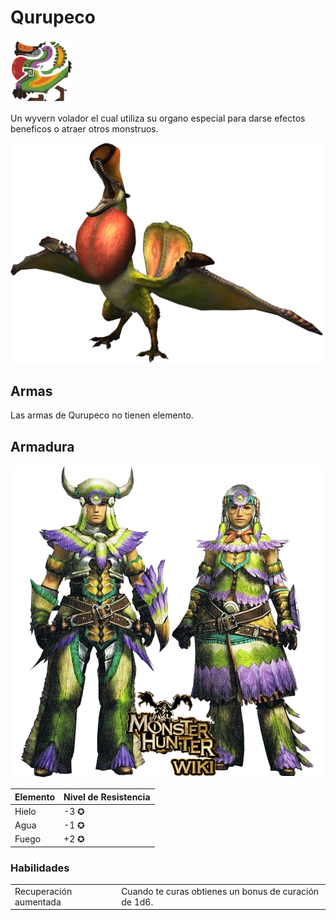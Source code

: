 <link rel="stylesheet" href="../../../base.css">

# Qurupeco

<img src="./qurupeco-icono.png" width="100">

Un wyvern volador el cual utiliza su organo especial para darse efectos beneficos o atraer otros monstruos.

<img src="./qurupeco.png" width="500">

## Armas

Las armas de Qurupeco no tienen elemento.

## Armadura

<img src="qurupeco-armaduras.png" width="500">

<table>
  <thead>
    <tr>
      <th>Elemento</th>
      <th>Nivel de Resistencia</th>
    </tr>
  </thead>
  <tbody>
    <tr>
      <td><span style='color:var(--hielo)'>Hielo</span></td>
      <td>-3 ✪</td>
    </tr>
    <tr>
      <td><span style='color:var(--agua)'>Agua</span></td>
      <td>-1 ✪</td>
    </tr>
    <tr>
      <td><span style='color:var(--Fuego)'>Fuego</span></td>
      <td>+2 ✪</td>
    </tr>
  </tbody>
</table>

### Habilidades

<table>
  <tr>
    <td>Recuperación aumentada</td>
    <td>Cuando te curas obtienes un bonus de curación de <span style='color:var(--ataque)'>1d6</span>.</td>
  </tr>
</table>